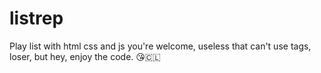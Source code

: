 # listrep
Play list with html css and js
you're welcome, useless that can't use tags, loser, but hey, enjoy the code. 😘🇨🇱
